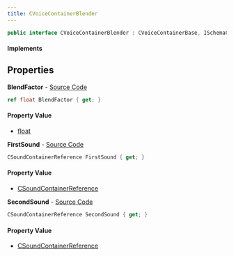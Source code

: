 ```yaml
---
title: CVoiceContainerBlender
---
```


```csharp
public interface CVoiceContainerBlender : CVoiceContainerBase, ISchemaClass<CVoiceContainerBase>, ISchemaClass<CVoiceContainerBlender>, ISchemaField, ISchemaClass, INativeHandle
```

#### Implements

## Properties

**BlendFactor** - [Source Code](https://github.com/swiftly-solution/swiftlys2/blob/master/managed/src/SwiftlyS2.Generated/Schemas/Interfaces/CVoiceContainerBlender.cs#L20)

```csharp
ref float BlendFactor { get; }
```

#### Property Value

- [float](https://learn.microsoft.com/dotnet/api/system.single)

**FirstSound** - [Source Code](https://github.com/swiftly-solution/swiftlys2/blob/master/managed/src/SwiftlyS2.Generated/Schemas/Interfaces/CVoiceContainerBlender.cs#L16)

```csharp
CSoundContainerReference FirstSound { get; }
```

#### Property Value

- [CSoundContainerReference](/docs/api/shared/schemadefinitions/csoundcontainerreference)

**SecondSound** - [Source Code](https://github.com/swiftly-solution/swiftlys2/blob/master/managed/src/SwiftlyS2.Generated/Schemas/Interfaces/CVoiceContainerBlender.cs#L18)

```csharp
CSoundContainerReference SecondSound { get; }
```

#### Property Value

- [CSoundContainerReference](/docs/api/shared/schemadefinitions/csoundcontainerreference)

